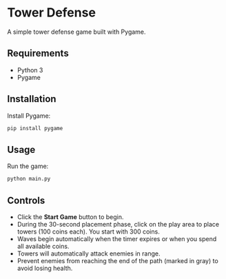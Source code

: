 # Tower Defense

A simple tower defense game built with Pygame.

## Requirements

- Python 3
- Pygame

## Installation

Install Pygame:

```bash
pip install pygame
```

## Usage

Run the game:

```bash
python main.py
```

## Controls

- Click the **Start Game** button to begin.
- During the 30-second placement phase, click on the play area to place towers (100 coins each). You start with 300 coins.
- Waves begin automatically when the timer expires or when you spend all available coins.
- Towers will automatically attack enemies in range.
- Prevent enemies from reaching the end of the path (marked in gray) to avoid losing health.